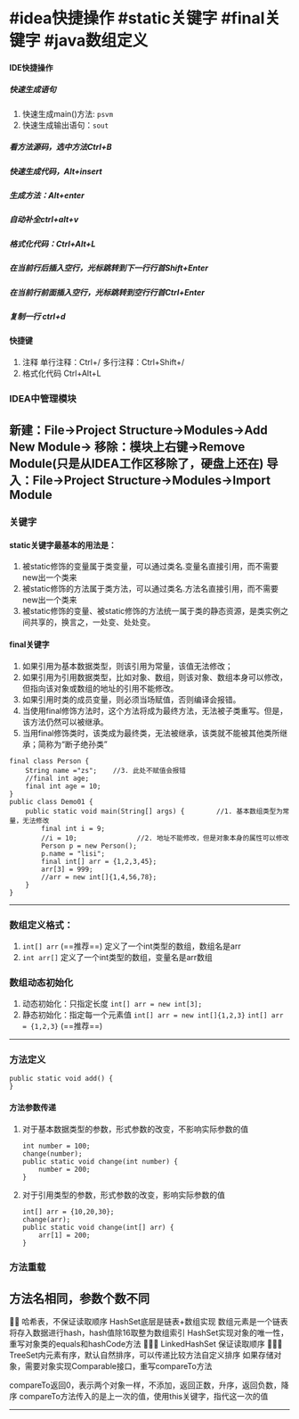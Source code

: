 #  #idea快捷操作 #static关键字 #final关键字 #java数组定义

#### IDE快捷操作
##### 快速生成语句
1. 快速生成main()方法: `psvm`
2. 快速生成输出语句：`sout`
   
##### 看方法源码，选中方法Ctrl+B
##### 快速生成代码，Alt+insert
##### 生成方法：Alt+enter
##### 自动补全ctrl+alt+v 
##### 格式化代码：Ctrl+Alt+L 

##### 在当前行后插入空行，光标跳转到下一行行首Shift+Enter
##### 在当前行前面插入空行，光标跳转到空行行首Ctrl+Enter
##### 复制一行 ctrl+d


#### 快捷键
1. 注释
   单行注释：Ctrl+/
   多行注释：Ctrl+Shift+/
2. 格式化代码
   Ctrl+Alt+L
### IDEA中管理模块
新建：File->Project Structure->Modules->Add New Module->
移除：模块上右键->Remove Module(只是从IDEA工作区移除了，硬盘上还在)
导入：File->Project Structure->Modules->Import Module
---


### 关键字
#### static关键字最基本的用法是：
1. 被static修饰的变量属于类变量，可以通过类名.变量名直接引用，而不需要new出一个类来
2. 被static修饰的方法属于类方法，可以通过类名.方法名直接引用，而不需要new出一个类来
3. 被static修饰的变量、被static修饰的方法统一属于类的静态资源，是类实例之间共享的，换言之，一处变、处处变。
#### final关键字
1. 如果引用为基本数据类型，则该引用为常量，该值无法修改；
2. 如果引用为引用数据类型，比如对象、数组，则该对象、数组本身可以修改，但指向该对象或数组的地址的引用不能修改。
3. 如果引用时类的成员变量，则必须当场赋值，否则编译会报错。
4. 当使用final修饰方法时，这个方法将成为最终方法，无法被子类重写。但是，该方法仍然可以被继承。
5. 当用final修饰类时，该类成为最终类，无法被继承，该类就不能被其他类所继承；简称为“断子绝孙类”
```
final class Person {
    String name ="zs";    //3. 此处不赋值会报错
    //final int age;
    final int age = 10;  
}
public class Demo01 {
    public static void main(String[] args) {        //1. 基本数组类型为常量，无法修改
        final int i = 9;
        //i = 10;               //2. 地址不能修改，但是对象本身的属性可以修改
        Person p = new Person();
        p.name = "lisi";
        final int[] arr = {1,2,3,45};
        arr[3] = 999;
        //arr = new int[]{1,4,56,78};
    }
}
```
-----
### 数组定义格式：
1. `int[] arr`  (==推荐==)
   定义了一个int类型的数组，数组名是arr
2. `int arr[]`
   定义了一个int类型的数组，变量名是arr数组
### 数组动态初始化
1. 动态初始化：只指定长度
   `int[] arr = new int[3]; `
2. 静态初始化：指定每一个元素值
   `int[] arr = new int[]{1,2,3}`
   `int[] arr = {1,2,3}`     (==推荐==)
   
-----
### 方法定义
```
public static void add() {
}
```
#### 方法参数传递
1. 对于基本数据类型的参数，形式参数的改变，不影响实际参数的值
   ```
   int number = 100;
   change(number);
   public static void change(int number) {
       number = 200;
   }
   ```
2. 对于引用类型的参数，形式参数的改变，影响实际参数的值
    ```
    int[] arr = {10,20,30};
    change(arr);
    public static void change(int[] arr) {
        arr[1] = 200;
    }
    ```
### 方法重载
方法名相同，参数个数不同
----
🐛🐛
哈希表，不保证读取顺序
HashSet底层是链表+数组实现
数组元素是一个链表
将存入数据进行hash，hash值除16取整为数组索引
HashSet实现对象的唯一性，重写对象类的equals和hashCode方法
🐛🐛🐛
LinkedHashSet 保证读取顺序
🐛🐛🐛
TreeSet内元素有序，默认自然排序，可以传递比较方法自定义排序
如果存储对象，需要对象实现Comparable接口，重写compareTo方法

compareTo返回0，表示两个对象一样，不添加，返回正数，升序，返回负数，降序
compareTo方法传入的是上一次的值，使用this关键字，指代这一次的值

-------

